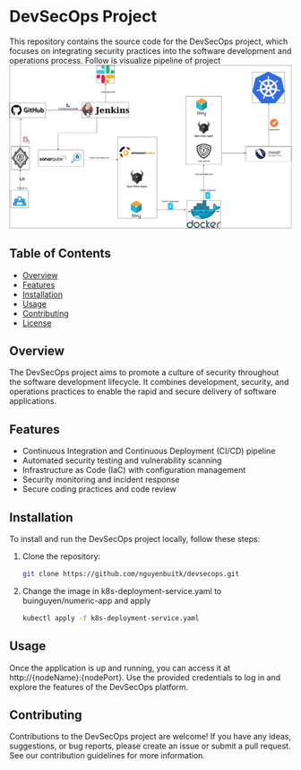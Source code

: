 # DevSecOps Project

This repository contains the source code for the DevSecOps project, which focuses on integrating security practices into the software development and operations process.
Follow is visualize pipeline of project
![Alt text](Picture2.jpg "Pipeline")
## Table of Contents

- [Overview](#overview)
- [Features](#features)
- [Installation](#installation)
- [Usage](#usage)
- [Contributing](#contributing)
- [License](#license)

## Overview

The DevSecOps project aims to promote a culture of security throughout the software development lifecycle. It combines development, security, and operations practices to enable the rapid and secure delivery of software applications.

## Features

- Continuous Integration and Continuous Deployment (CI/CD) pipeline
- Automated security testing and vulnerability scanning
- Infrastructure as Code (IaC) with configuration management
- Security monitoring and incident response
- Secure coding practices and code review

## Installation

To install and run the DevSecOps project locally, follow these steps:

1. Clone the repository:
   ```bash
   git clone https://github.com/nguyenbuitk/devsecops.git
   ```
2. Change the image in k8s-deployment-service.yaml to buinguyen/numeric-app and apply
    ```bash
    kubectl apply -f k8s-deployment-service.yaml
    ```



## Usage
Once the application is up and running, you can access it at http://{nodeName}:{nodePort}. Use the provided credentials to log in and explore the features of the DevSecOps platform.

## Contributing
Contributions to the DevSecOps project are welcome! If you have any ideas, suggestions, or bug reports, please create an issue or submit a pull request. See our contribution guidelines for more information.
